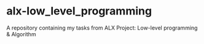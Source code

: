 # alx-low_level_programming
A repository containing my tasks from ALX Project: Low-level programming &amp; Algorithm
